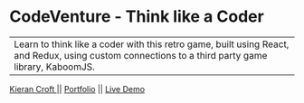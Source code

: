 

# CodeVenture - Think like a Coder
<table>
<tr>
<td>
Learn to think like a coder with this retro game, built using React, and Redux, using custom connections to a third party game library, KaboomJS.
</td>
</tr>
</table>

[Kieran Croft ](https://github.com/croftKie) || [Portfolio](https://croftkie.github.io/my-portfolio/) || [Live Demo ](https://croftkie.github.io/coding-adventure/)



